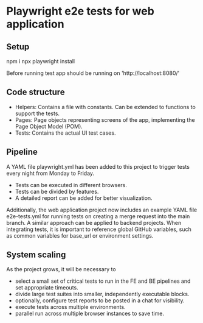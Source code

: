 # Playwright e2e tests for web application

## Setup
npm i
npx playwright install

Before running test app should be running on 'http://localhost:8080/'

## Code structure

* Helpers: Contains a file with constants. Can be extended to functions to support the tests.
* Pages: Page objects representing screens of the app, implementing the Page Object Model (POM).
* Tests: Contains the actual UI test cases.

## Pipeline

A YAML file playwright.yml has been added to this project to trigger tests every night from Monday to Friday.
*  Tests can be executed in different browsers.
*  Tests can be divided by features.
*  A detailed report can be added for better visualization.

Additionally, the web application project now includes an example YAML file e2e-tests.yml for running tests on creating a merge request into the main branch. A similar approach can be applied to backend projects. When integrating tests, it is important to reference global GitHub variables, such as common variables for base_url or environment settings.

## System scaling

As the project grows, it will be necessary to 
*  select a small set of critical tests to run in the FE and BE pipelines and set appropriate timeouts.
*  divide large test suites into smaller, independently executable blocks.
*  optionally, configure test reports to be posted in a chat for visibility.
*  execute tests across multiple environments.
*  parallel run across multiple browser instances to save time.
